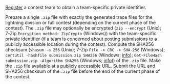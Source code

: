 [Register](/register.html) a contest team to obtain a team-specific private
identifier.

Prepare a single `.zip` file with exactly the generated trace files for the
lightning division or full contest (depending on the current phase of the
contest).  The `.zip` file may optionally be encrypted (`zip --encrypt` (Unix);
7-Zip `Encryption method: ZipCrypto` (Windows)) with the team-specific private
identifier (if a team is concerned about posting submissions to a publicly
accessible location during the contest).  Compute the SHA256 checksum (`shasum
-a 256` (Unix); 7-Zip `File -> CRC -> SHA-256` (Windows); `certutil -hashfile
submission.zip SHA256` (Windows;
[info](https://docs.microsoft.com/en-us/windows-server/administration/windows-commands/certutil#BKMK_hashfile));
`Get-FileHash submission.zip -Algorithm SHA256` (Windows;
[info](https://docs.microsoft.com/en-us/powershell/module/microsoft.powershell.utility/get-filehash?view=powershell-6)))
of the `.zip` file.  Make the `.zip` file available at a publicly accessible
URL.  Submit the URL and SHA256 checksum of the `.zip` file before the end of
the current phase of the contest.
